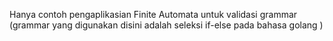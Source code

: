 Hanya contoh pengaplikasian Finite Automata untuk validasi grammar (grammar yang digunakan disini adalah seleksi if-else pada bahasa golang )